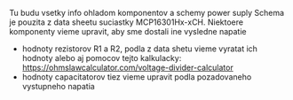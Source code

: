 Tu budu vsetky info ohladom komponentov a schemy power suply
Schema je pouzita z data sheetu suciastky MCP16301Hx-xCH. Niektoere komponenty vieme upravit, aby sme dostali ine vysledne napatie
- hodnoty rezistorov R1 a R2, podla z data shetu vieme vyratat ich hodnoty alebo aj pomocov tejto kalkulacky: https://ohmslawcalculator.com/voltage-divider-calculator
- hodnoty capacitatorov tiez vieme upravit podla pozadovaneho vystupneho napatia
